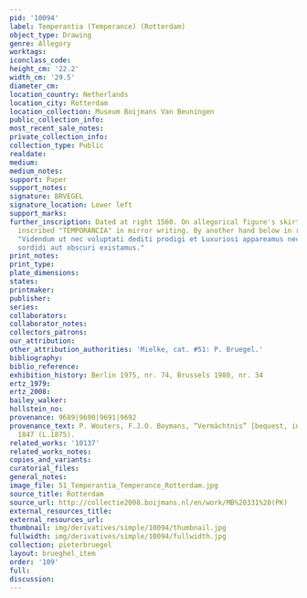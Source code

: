```yaml
---
pid: '10094'
label: Temperantia (Temperance) (Rotterdam)
object_type: Drawing
genre: Allegory
worktags:
iconclass_code:
height_cm: '22.2'
width_cm: '29.5'
diameter_cm:
location_country: Netherlands
location_city: Rotterdam
location_collection: Museum Boijmans Van Beuningen
public_collection_info:
most_recent_sale_notes:
private_collection_info:
collection_type: Public
realdate:
medium:
medium_notes:
support: Paper
support_notes:
signature: BRVEGEL
signature_location: Lower left
support_marks:
further_inscription: Dated at right 1560. On allegorical figure's skirt hem in center,
  inscribed "TEMPORANCIA" in mirror writing. By another hand below in redish ink,
  "Videndum ut nec voluptati dediti prodigi et Luxuriosi appareamus nec auara tenacitati
  sordidi aut obscuri existamus."
print_notes:
print_type:
plate_dimensions:
states:
printmaker:
publisher:
series:
collaborators:
collaborator_notes:
collectors_patrons:
our_attribution:
other_attribution_authorities: 'Mielke, cat. #51: P. Bruegel.'
bibliography:
biblio_reference:
exhibition_history: Berlin 1975, nr. 74, Brussels 1980, nr. 34
ertz_1979:
ertz_2008:
bailey_walker:
hollstein_no:
provenance: 9689|9690|9691|9692
provenance_text: P. Wouters, F.J.O. Boymans, “Vermächtnis” [bequest, inheritence]
  1847 (L.1875).
related_works: '10137'
related_works_notes:
copies_and_variants:
curatorial_files:
general_notes:
image_file: 51_Temperantia_Temperance_Rotterdam.jpg
source_title: Rotterdam
source_url: http://collectie2008.boijmans.nl/en/work/MB%20331%20(PK)
external_resources_title:
external_resources_url:
thumbnail: img/derivatives/simple/10094/thumbnail.jpg
fullwidth: img/derivatives/simple/10094/fullwidth.jpg
collection: pieterbruegel
layout: brueghel_item
order: '109'
full:
discussion:
---
```


